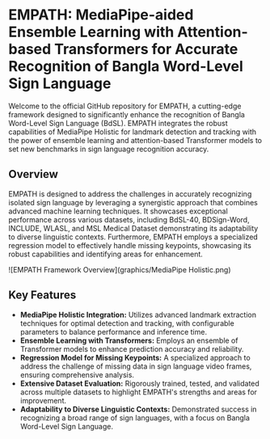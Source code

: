 # EMPATH: MediaPipe-aided Ensemble Learning with Attention-based Transformers for Accurate Recognition of Bangla Word-Level Sign Language

Welcome to the official GitHub repository for EMPATH, a cutting-edge framework designed to significantly enhance the recognition of Bangla Word-Level Sign Language (BdSL). EMPATH integrates the robust capabilities of MediaPipe Holistic for landmark detection and tracking with the power of ensemble learning and attention-based Transformer models to set new benchmarks in sign language recognition accuracy.

## Overview

EMPATH is designed to address the challenges in accurately recognizing isolated sign language by leveraging a synergistic approach that combines advanced machine learning techniques. It showcases exceptional performance across various datasets, including BdSL-40, BDSign-Word, INCLUDE, WLASL, and MSL Medical Dataset demonstrating its adaptability to diverse linguistic contexts. Furthermore, EMPATH employs a specialized regression model to effectively handle missing keypoints, showcasing its robust capabilities and identifying areas for enhancement.

![EMPATH Framework Overview](graphics/MediaPipe Holistic.png)

## Key Features

- **MediaPipe Holistic Integration:** Utilizes advanced landmark extraction techniques for optimal detection and tracking, with configurable parameters to balance performance and inference time.
- **Ensemble Learning with Transformers:** Employs an ensemble of Transformer models to enhance prediction accuracy and reliability.
- **Regression Model for Missing Keypoints:** A specialized approach to address the challenge of missing data in sign language video frames, ensuring comprehensive analysis.
- **Extensive Dataset Evaluation:** Rigorously trained, tested, and validated across multiple datasets to highlight EMPATH's strengths and areas for improvement.
- **Adaptability to Diverse Linguistic Contexts:** Demonstrated success in recognizing a broad range of sign languages, with a focus on Bangla Word-Level Sign Language.


